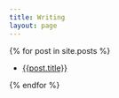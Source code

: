 ```yaml
---
title: Writing
layout: page
---
```


{% for post in site.posts %}
  <ul>
    <li>
      <a href="{{site.baseurl}}{{post.url}}">{{post.title}}</a>
    </li>
  </ul>
{% endfor %}
